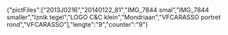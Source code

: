 {"pictFiles":["2013J0216","20140122_81","IMG_7844 smal","IMG_7844 smaller","Iznik tegel","LOGO C&C klein","Mondriaan","VFCARASSO portret rond","VFCARASSO"],"lengte":"9","counter":"9"}